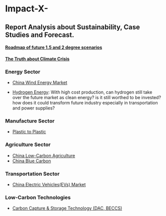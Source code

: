 # Impact-X-
## Report Analysis about Sustainability, Case Studies and Forecast.

#### [Roadmap of future 1.5 and 2 degree scenarios](https://github.com/nico2997/Impact-X-/tree/main/Roadmap%20of%20Future%201.5%20and%202%20degree%20scenario)
#### [The Truth about Climate Crisis](https://github.com/nico2997/Impact-X-/tree/main/The%20Truth%20about%20Climate%20Crisis)

### Energy Sector
* [China Wind Energy Market](https://github.com/nico2997/Impact-X-/blob/main/China%20Wind%20Energy%20Market/Wind%20Energy%20in%20China.pdf)

* [Hydrogen Energy](https://github.com/nico2997/Impact-X-/blob/main/Roadmap%20of%20Future%201.5%20and%202%20degree%20scenario/Roadmap%20to%20future%201.5%20and%202%20degree%20scenario.pdf): With high cost production, can hydrogen still take over the future market as clean energy? is it still worthed to be invested? how does it could transform future industry especially in transportation and power supplies?

### Manufacture Sector
* [Plastic to Plastic](https://github.com/nico2997/Impact-X-/tree/main/Plastic%20to%20Plastic)

### Agriculture Sector
* [China Low-Carbon Agriculture](https://github.com/nico2997/Impact-X-/tree/main/China%20Low-Carbon%20Agriculture)
* [China Blue Carbon](https://github.com/nico2997/Impact-X-/tree/main/China%20Coastal%20Decarbonisation)

### Transportation Sector
* [China Electric Vehicles(EVs) Market](https://github.com/nico2997/Impact-X-/tree/main/China%20Electric%20Vehicle%20Market)

### Low-Carbon Technologies 
* [Carbon Capture & Storage Technology (DAC, BECCS)](https://github.com/nico2997/Impact-X-/tree/main/Carbon%20Capture%20%26%20Storage%20Technology%20(DAC%2C%20BECCS))
















